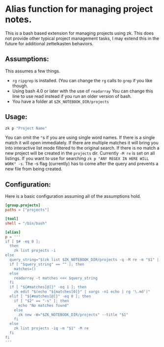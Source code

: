 # Alias function for managing project notes.

This is a bash based extension for managing projects using zk.
This does not provide other typical project management tasks, I may extend this in the future for additional zettelkasten behaviors.

## Assumptions:

This assumes a few things. 
- `rg` `ripgrep` is installed. (You can change the `rg` calls to `grep` if you like though.
- Using bash 4.0 or later with the use of `readarray` You can change this line to use read instead if you run an older version of bash.
- You have a folder at `$ZK_NOTEBOOK_DIR/projects`

## Usage:

```bash
zk p "Project Name"
```

You can omit the `"`s if you are using single word names.
If there is a single match it will open immediately.
If there are multiple matches it will bring you into interactive list mode filtered to the original search.
If there is no match a new project will be created in the `projects` dir.
Currently `-M re` is set on all listings.
If you want to use for searching `zk p "ANY REGEX IN HERE WILL WORK" -s`.
The -s flag (currently) has to come after the query and prevents a new file from being created.

## Configuration:

Here is a basic configuration assuming all of the assumptions hold. 

```toml
[group.projects]
paths = ["projects"]

[tool]
shell = "/bin/bash"

[alias]
p = '''
if [ $# -eq 0 ];
  then
    zk list projects -i
else
  query_string="$(zk list $ZK_NOTEBOOK_DIR/projects -q -M re -m "$1" | rg '\S')"
  if [ "$query_string" == "" ]; then
    matches=()
  else
    readarray -t matches <<< $query_string
  fi
  if [ "${#matches[@]}" -eq 1 ]; then
    zk edit "$(echo "${matches[0]}" | xargs -n1 echo | rg '\.md')"
  elif [ "${#matches[@]}" -eq 0 ]; then
    if [ "$2" == "-s" ]; then
      echo "No matches found"
    else
      zk new -W="$ZK_NOTEBOOK_DIR/projects" --title "$1"
    fi
  else
    zk list projects -iq -m "$1" -M re
  fi
fi
'''
```
